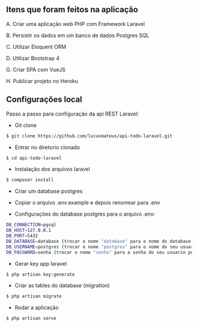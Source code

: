 ## Itens que foram feitos na aplicação
A. Criar uma aplicação web PHP com Framework Laravel

B. Persistir os dados em um banco de dados Postgres SQL

C. Utilizar Eloquent ORM

D. Utilizar Bootstrap 4

G. Criar SPA com VueJS

H. Publicar projeto no Heroku

## Configurações local

Passo a passo para configuração da api REST Laravel:

- Git clone
```sh
$ git clone https://github.com/lucasmateus/api-todo-laravel.git
```
- Entrar no diretorio clonado
```sh
$ cd api-todo-laravel
```
- Instalação dos arquivos laravel
```sh
$ composer install
```
- Criar um database postgres

- Copiar o arquivo .env.example e depois renomear para .env

- Configurações do database postgres para o arquivo .env:

```sh
DB_CONNECTION=pgsql
DB_HOST=127.0.0.1
DB_PORT=5432
DB_DATABASE=database (trocar o nome "database" para o nome do database que você  criou)
DB_USERNAME=postgres (trocar o nome "postgres" para o nome do seu usuario postgres que criou o database)
DB_PASSWORD=senha (trocar o nome "senha" para a senha do seu usuario postgres)
```
- Gerar key app laravel
```sh
$ php artisan key:generate
```
- Criar as tables do database (migration)
```sh
$ php artisan migrate
```
- Rodar a aplicação
```sh
$ php artisan serve
```
